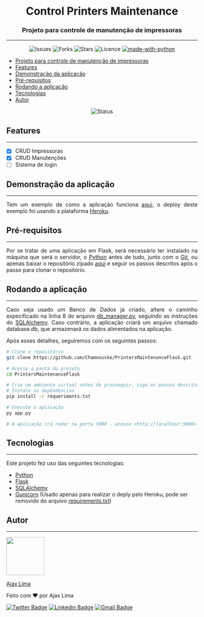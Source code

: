 <h1 align="center">Control Printers Maintenance</h1>

<div align="center">

### Projeto para controle de manutenção de impressoras
---
![Issues](https://img.shields.io/github/issues/Chamoouske/PrintersMaintenanceFlask)
![Forks](https://img.shields.io/github/forks/Chamoouske/PrintersMaintenanceFlask)
![Stars](https://img.shields.io/github/stars/Chamoouske/PrintersMaintenanceFlask)
![Licence](https://img.shields.io/github/license/Chamoouske/PrintersMaintenanceFlask)
[![made-with-python](https://img.shields.io/badge/Made%20with-Python-1f425f.svg)](https://www.python.org/)
</div>

- [Projeto para controle de manutenção de impressoras](#-projeto-para-controle-de-manutenção-de-impressoras)
- [Features](#-features)
- [Demonstração da aplicação](#-demonstração-da-aplicação)
- [Pré-requisitos](#-pré-requisitos)
- [Rodando a aplicação](#-rodando-a-aplicação)
- [Tecnologias](#-tecnologias)
- [Autor](#-autor)

<div align="center">

![Status](https://img.shields.io/badge/Status-Em%20Desenvolvimento-%233059c1?style=for-the-badge)
</div>

## Features
---
- [x] CRUD Impressoras
- [x] CRUD Manutenções
- [ ] Sistema de login

## Demonstração da aplicação
---
<div style="text-align:justify;">

Tem um exemplo de como a aplicação funciona [aqui](https://control-printers-maintenance.herokuapp.com/), o deploy deste exemplo foi usando a plataforma [Heroku](https://www.heroku.com).
</div>

## Pré-requisitos
---
<div style="text-align:justify;">

Por se tratar de uma aplicação em Flask, será necessário ter instalado na máquina que será o servidor, o [Python](https://www.python.org/) antes de tudo, junto com o [Git](https://git-scm.com), ou apenas baixar o repositório zipado [aqui](https://github.com/Chamoouske/PrintersMaintenanceFlask/archive/refs/heads/main.zip) e seguir os passos descritos após o passo para clonar o repositório.
</div>

## Rodando a aplicação
---
<div style="text-align:justify;">

Caso seja usado um Banco de Dados já criado, altere o caminho expecificado na linha 8 do arquivo [db_manager.py](/src/controller/db_manager.py), seguindo as instruções do [SQLAlchemy](https://docs.sqlalchemy.org/en/14/core/engines.html). Caso contrário, a aplicação criará um arquivo chamado database.db, que armazenará os dados alimentados na aplicação.

Após esses detalhes, seguiremos com os seguintes passos:

```bash
# Clone o repositório
git clone https://github.com/Chamoouske/PrintersMaintenanceFlask.git

# Acesse a pasta do projeto
cd PrintersMaintenanceFlask

# Crie um ambiente virtual antes de prosseguir, siga os passos descritos em <https://docs.python.org/pt-br/3/library/venv.html> para criar
# Instale as depêndencias
pip install -r requeriments.txt

# Execute a aplicação
py app.py

# A aplicação irá rodar na porta 5000 - acesse <http://localhost:5000>
```
</div>

## Tecnologias
---
Este projeto fez uso das seguintes tecnologias:

- [Python](https://www.python.org/)
- [Flask](https://flask.palletsprojects.com/en/2.1.x/)
- [SQLAlchemy](https://www.sqlalchemy.org/)
- [Gunicorn](https://gunicorn.org/) (Usado apenas para realizar o deply pelo Heroku, pode ser removido do arquivo [requirements.txt](requirements.txt))

## Autor
---
<a href='https://github.com/Chamoouske' target="_blank">
<img src="https://github.com/Chamoouske.png" style="width:100px" />

Ajax Lima
</a>

Feito com ❤️ por Ajax Lima

[![Twitter Badge](https://img.shields.io/badge/-@chamoouske-1ca0f1?style=flat-square&labelColor=1ca0f1&logo=twitter&logoColor=white&link=https://twitter.com/chamoouske)](https://twitter.com/chamoouske)
[![Linkedin Badge](https://img.shields.io/badge/-Ajax%20Lima-blue?style=flat-square&logo=Linkedin&logoColor=white&link=https://www.linkedin.com/in/ajaxlima/)](https://www.linkedin.com/in/ajaxlima/)
[![Gmail Badge](https://img.shields.io/badge/-ajaxlima94@gmail.com-c14438?style=flat-square&logo=Gmail&logoColor=white&link=mailto:ajaxlima94@gmail.com)](mailto:ajaxlima94@gmail.com)